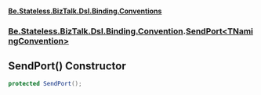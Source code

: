 #### [Be.Stateless.BizTalk.Dsl.Binding.Conventions](README.md 'README')
### [Be.Stateless.BizTalk.Dsl.Binding.Convention](Be.Stateless.BizTalk.Dsl.Binding.Convention.md 'Be.Stateless.BizTalk.Dsl.Binding.Convention').[SendPort&lt;TNamingConvention&gt;](SendPort_TNamingConvention_.md 'Be.Stateless.BizTalk.Dsl.Binding.Convention.SendPort<TNamingConvention>')

## SendPort() Constructor

```csharp
protected SendPort();
```